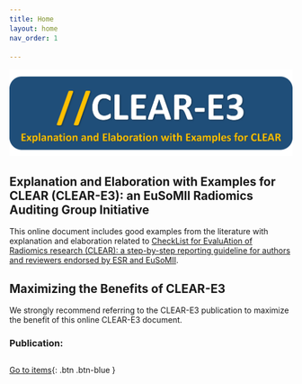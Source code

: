 ```yaml
---
title: Home
layout: home
nav_order: 1

---
```


![Logo1](/assets/images/logo.png)

## Explanation and Elaboration with Examples for CLEAR (CLEAR-E3): an EuSoMII Radiomics Auditing Group Initiative

This online document includes good examples from the literature with explanation and elaboration related to [CheckList for EvaluAtion of Radiomics research (CLEAR): a step-by-step reporting guideline for authors and reviewers endorsed by ESR and EuSoMII](https://insightsimaging.springeropen.com/articles/10.1186/s13244-023-01415-8).

## Maximizing the Benefits of CLEAR-E3

We strongly recommend referring to the CLEAR-E3 publication to maximize the benefit of this online CLEAR-E3 document.

### Publication:


##

[Go to items](https://radiomic.github.io/CLEAR-E3/docs/Item1.html){: .btn .btn-blue }
